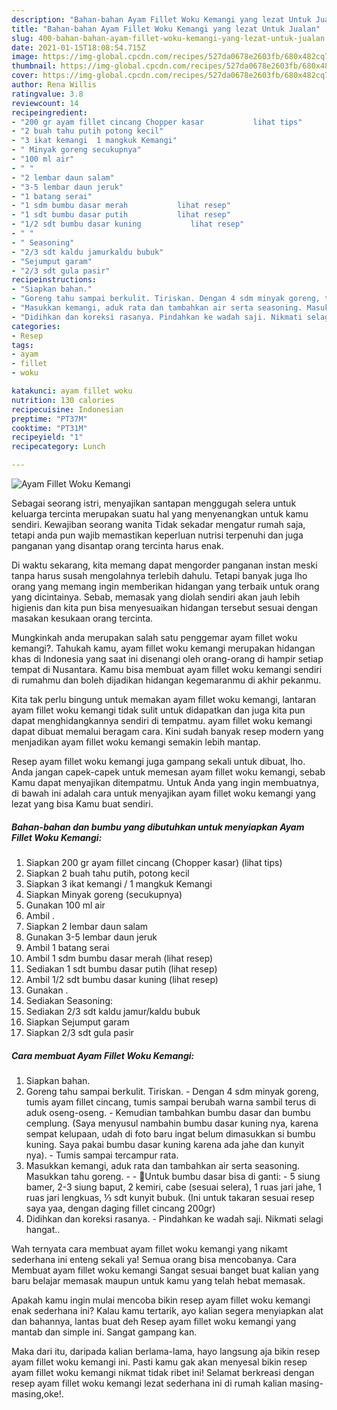 ```yaml
---
description: "Bahan-bahan Ayam Fillet Woku Kemangi yang lezat Untuk Jualan"
title: "Bahan-bahan Ayam Fillet Woku Kemangi yang lezat Untuk Jualan"
slug: 400-bahan-bahan-ayam-fillet-woku-kemangi-yang-lezat-untuk-jualan
date: 2021-01-15T18:08:54.715Z
image: https://img-global.cpcdn.com/recipes/527da0678e2603fb/680x482cq70/ayam-fillet-woku-kemangi-foto-resep-utama.jpg
thumbnail: https://img-global.cpcdn.com/recipes/527da0678e2603fb/680x482cq70/ayam-fillet-woku-kemangi-foto-resep-utama.jpg
cover: https://img-global.cpcdn.com/recipes/527da0678e2603fb/680x482cq70/ayam-fillet-woku-kemangi-foto-resep-utama.jpg
author: Rena Willis
ratingvalue: 3.8
reviewcount: 14
recipeingredient:
- "200 gr ayam fillet cincang Chopper kasar           lihat tips"
- "2 buah tahu putih potong kecil"
- "3 ikat kemangi  1 mangkuk Kemangi"
- " Minyak goreng secukupnya"
- "100 ml air"
- " "
- "2 lembar daun salam"
- "3-5 lembar daun jeruk"
- "1 batang serai"
- "1 sdm bumbu dasar merah           lihat resep"
- "1 sdt bumbu dasar putih           lihat resep"
- "1/2 sdt bumbu dasar kuning           lihat resep"
- " "
- " Seasoning"
- "2/3 sdt kaldu jamurkaldu bubuk"
- "Sejumput garam"
- "2/3 sdt gula pasir"
recipeinstructions:
- "Siapkan bahan."
- "Goreng tahu sampai berkulit. Tiriskan. Dengan 4 sdm minyak goreng, tumis ayam fillet cincang, tumis sampai berubah warna sambil terus di aduk oseng-oseng. Kemudian tambahkan bumbu dasar dan bumbu cemplung. (Saya menyusul nambahin bumbu dasar kuning nya, karena sempat kelupaan, udah di foto baru ingat belum dimasukkan si bumbu kuning. Saya pakai bumbu dasar kuning karena ada jahe dan kunyit nya). Tumis sampai tercampur rata."
- "Masukkan kemangi, aduk rata dan tambahkan air serta seasoning. Masukkan tahu goreng.  🌺Untuk bumbu dasar bisa di ganti: 5 siung bamer, 2-3 siung baput, 2 kemiri, cabe (sesuai selera), 1 ruas jari jahe, 1 ruas jari lengkuas, ⅓ sdt kunyit bubuk. (Ini untuk takaran sesuai resep saya yaa, dengan daging fillet cincang 200gr)"
- "Didihkan dan koreksi rasanya. Pindahkan ke wadah saji. Nikmati selagi hangat.."
categories:
- Resep
tags:
- ayam
- fillet
- woku

katakunci: ayam fillet woku 
nutrition: 130 calories
recipecuisine: Indonesian
preptime: "PT37M"
cooktime: "PT31M"
recipeyield: "1"
recipecategory: Lunch

---
```



![Ayam Fillet Woku Kemangi](https://img-global.cpcdn.com/recipes/527da0678e2603fb/680x482cq70/ayam-fillet-woku-kemangi-foto-resep-utama.jpg)

Sebagai seorang istri, menyajikan santapan menggugah selera untuk keluarga tercinta merupakan suatu hal yang menyenangkan untuk kamu sendiri. Kewajiban seorang  wanita Tidak sekadar mengatur rumah saja, tetapi anda pun wajib memastikan keperluan nutrisi terpenuhi dan juga panganan yang disantap orang tercinta harus enak.

Di waktu  sekarang, kita memang dapat mengorder panganan instan meski tanpa harus susah mengolahnya terlebih dahulu. Tetapi banyak juga lho orang yang memang ingin memberikan hidangan yang terbaik untuk orang yang dicintainya. Sebab, memasak yang diolah sendiri akan jauh lebih higienis dan kita pun bisa menyesuaikan hidangan tersebut sesuai dengan masakan kesukaan orang tercinta. 



Mungkinkah anda merupakan salah satu penggemar ayam fillet woku kemangi?. Tahukah kamu, ayam fillet woku kemangi merupakan hidangan khas di Indonesia yang saat ini disenangi oleh orang-orang di hampir setiap tempat di Nusantara. Kamu bisa membuat ayam fillet woku kemangi sendiri di rumahmu dan boleh dijadikan hidangan kegemaranmu di akhir pekanmu.

Kita tak perlu bingung untuk memakan ayam fillet woku kemangi, lantaran ayam fillet woku kemangi tidak sulit untuk didapatkan dan juga kita pun dapat menghidangkannya sendiri di tempatmu. ayam fillet woku kemangi dapat dibuat memalui beragam cara. Kini sudah banyak resep modern yang menjadikan ayam fillet woku kemangi semakin lebih mantap.

Resep ayam fillet woku kemangi juga gampang sekali untuk dibuat, lho. Anda jangan capek-capek untuk memesan ayam fillet woku kemangi, sebab Kamu dapat menyajikan ditempatmu. Untuk Anda yang ingin membuatnya, di bawah ini adalah cara untuk menyajikan ayam fillet woku kemangi yang lezat yang bisa Kamu buat sendiri.

<!--inarticleads1-->

##### Bahan-bahan dan bumbu yang dibutuhkan untuk menyiapkan Ayam Fillet Woku Kemangi:

1. Siapkan 200 gr ayam fillet cincang (Chopper kasar)           (lihat tips)
1. Siapkan 2 buah tahu putih, potong kecil
1. Siapkan 3 ikat kemangi / 1 mangkuk Kemangi
1. Siapkan  Minyak goreng (secukupnya)
1. Gunakan 100 ml air
1. Ambil  .
1. Siapkan 2 lembar daun salam
1. Gunakan 3-5 lembar daun jeruk
1. Ambil 1 batang serai
1. Ambil 1 sdm bumbu dasar merah           (lihat resep)
1. Sediakan 1 sdt bumbu dasar putih           (lihat resep)
1. Ambil 1/2 sdt bumbu dasar kuning           (lihat resep)
1. Gunakan  .
1. Sediakan  Seasoning:
1. Sediakan 2/3 sdt kaldu jamur/kaldu bubuk
1. Siapkan Sejumput garam
1. Siapkan 2/3 sdt gula pasir




<!--inarticleads2-->

##### Cara membuat Ayam Fillet Woku Kemangi:

1. Siapkan bahan.
1. Goreng tahu sampai berkulit. Tiriskan. - Dengan 4 sdm minyak goreng, tumis ayam fillet cincang, tumis sampai berubah warna sambil terus di aduk oseng-oseng. - Kemudian tambahkan bumbu dasar dan bumbu cemplung. (Saya menyusul nambahin bumbu dasar kuning nya, karena sempat kelupaan, udah di foto baru ingat belum dimasukkan si bumbu kuning. Saya pakai bumbu dasar kuning karena ada jahe dan kunyit nya). - Tumis sampai tercampur rata.
1. Masukkan kemangi, aduk rata dan tambahkan air serta seasoning. Masukkan tahu goreng. -  - 🌺Untuk bumbu dasar bisa di ganti: - 5 siung bamer, 2-3 siung baput, 2 kemiri, cabe (sesuai selera), 1 ruas jari jahe, 1 ruas jari lengkuas, ⅓ sdt kunyit bubuk. (Ini untuk takaran sesuai resep saya yaa, dengan daging fillet cincang 200gr)
1. Didihkan dan koreksi rasanya. - Pindahkan ke wadah saji. Nikmati selagi hangat..




Wah ternyata cara membuat ayam fillet woku kemangi yang nikamt sederhana ini enteng sekali ya! Semua orang bisa mencobanya. Cara Membuat ayam fillet woku kemangi Sangat sesuai banget buat kalian yang baru belajar memasak maupun untuk kamu yang telah hebat memasak.

Apakah kamu ingin mulai mencoba bikin resep ayam fillet woku kemangi enak sederhana ini? Kalau kamu tertarik, ayo kalian segera menyiapkan alat dan bahannya, lantas buat deh Resep ayam fillet woku kemangi yang mantab dan simple ini. Sangat gampang kan. 

Maka dari itu, daripada kalian berlama-lama, hayo langsung aja bikin resep ayam fillet woku kemangi ini. Pasti kamu gak akan menyesal bikin resep ayam fillet woku kemangi nikmat tidak ribet ini! Selamat berkreasi dengan resep ayam fillet woku kemangi lezat sederhana ini di rumah kalian masing-masing,oke!.

